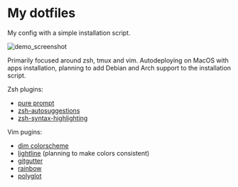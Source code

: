 # My dotfiles
My config with a simple installation script.

![demo_screenshot](https://i.imgur.com/rtDYe2k.png)

Primarily focused around zsh, tmux and vim.
Autodeploying on MacOS with apps installation, planning to add Debian and Arch support to the installation script.

Zsh plugins:
  * [pure prompt](https://github.com/sindresorhus/pure)
  * [zsh-autosuggestions](https://github.com/zsh-users/zsh-autosuggestions)
  * [zsh-syntax-highlighting](https://github.com/zsh-users/zsh-syntax-highlighting)

Vim pugins:
  * [dim colorscheme](https://github.com/jeffkreeftmeijer/vim-dim)
  * [lightline](https://github.com/itchyny/lightline.vim) (planning to make colors consistent)
  * [gitgutter](https://github.com/airblade/vim-gitgutter)
  * [rainbow](https://github.com/luochen1990/rainbow)
  * [polyglot](https://github.com/sheerun/vim-polyglot)
